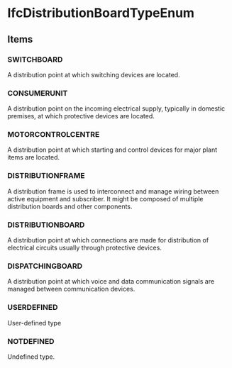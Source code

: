 # IfcDistributionBoardTypeEnum


<!-- end of short definition -->
## Items

### SWITCHBOARD
A distribution point at which switching devices are located.

### CONSUMERUNIT
A distribution point on the incoming electrical supply, typically in domestic premises, at which protective devices are located.

### MOTORCONTROLCENTRE
A distribution point at which starting and control devices for major plant items are located.

### DISTRIBUTIONFRAME
A distribution frame is used to interconnect and manage wiring between active equipment and subscriber. It might be composed of multiple distribution boards and other components.

### DISTRIBUTIONBOARD
A distribution point at which connections are made for distribution of electrical circuits usually through protective devices.

### DISPATCHINGBOARD
A distribution point at which voice and data communication signals are managed between communication devices.

### USERDEFINED
User-defined type

### NOTDEFINED
Undefined type.
